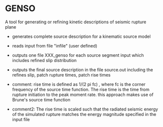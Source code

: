 # GENSO
A tool for generating or refining kinetic descriptions of seismic rupture plane
 
- generates complete source description for a kinematic source model
- reads input from file "infile" (user defined) 
- outputs one file XXX_genso for each source segment input which includes refined slip distribution
- outputs the final source description in the file source.out including the refines slip, 
       patch rupture times, patch rise times

- comment: rise time is defined as 1/(2 pi fc) , where fc is the corner frequency of the source time function.
           The rise time is the time from rupture initiation to the peak moment rate.
           this approach makes use of Brune's source time function
  
- comment2: The rise time is scaled such that the radiated seismic energy of the simulated rupture matches the energy magnitude 
                  specified in the input file
